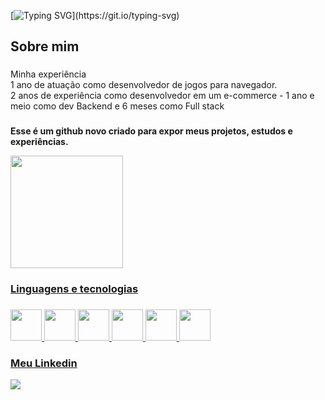 [![Typing SVG](https://readme-typing-svg.herokuapp.com/?color=green&size=28&left=true&vCenter=true&width=1000&lines=Olá,+meu+nome+é+Edilson...;Sou+dev+Full+stack.)](https://git.io/typing-svg)

###

<h2 align="left">Sobre mim</h2>

###

<p align="left">Minha experiência
<br>1 ano de atuação como desenvolvedor de jogos para navegador.
<br>2 anos de experiência como desenvolvedor em um e-commerce - 1 ano e meio como dev Backend e 6 meses como Full stack</p>

###

<b>Esse é um github novo criado para expor meus projetos, estudos e experiências.</b>
</div>

<div align="left">
  <a href="https://github.com/etmjr03">
  <img height="180em" src="https://github-readme-stats.vercel.app/api/top-langs/?username=edilson99noslide&layout=compact&theme=tokyonight"/>
</div>

<h3 align="left">Linguagens e tecnologias</h3>

###

<div align="left">
  <img src="https://cdn.jsdelivr.net/gh/devicons/devicon@latest/icons/php/php-original.svg" width=50 />
  <img src="https://cdn.jsdelivr.net/gh/devicons/devicon@latest/icons/nodejs/nodejs-original-wordmark.svg" width=50 />
  <img src="https://cdn.jsdelivr.net/gh/devicons/devicon@latest/icons/vuejs/vuejs-original-wordmark.svg" width=50 />
  <img src="https://cdn.jsdelivr.net/gh/devicons/devicon@latest/icons/mysql/mysql-original-wordmark.svg" width=50 />
  <img src="https://cdn.jsdelivr.net/gh/devicons/devicon@latest/icons/docker/docker-original-wordmark.svg" width=50 />
  <img src="https://cdn.jsdelivr.net/gh/devicons/devicon@latest/icons/laravel/laravel-original-wordmark.svg" width=50 />
 </div>

###
  
<div>
  <h3 align="left">Meu Linkedin</h3>
  <a href="https://www.linkedin.com/in/edilson-tmjr/" target="_blank"><img src="https://img.shields.io/badge/-LinkedIn-%230077B5?style=for-the-badge&logo=linkedin&logoColor=white" target="_blank"></a> 
</div>
